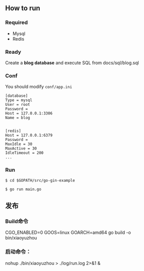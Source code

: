 
## How to run

### Required

- Mysql
- Redis

### Ready

Create a **blog database** and execute SQL from docs/sql/blog.sql

### Conf

You should modify `conf/app.ini`

```
[database]
Type = mysql
User = root
Password =
Host = 127.0.0.1:3306
Name = blog


[redis]
Host = 127.0.0.1:6379
Password =
MaxIdle = 30
MaxActive = 30
IdleTimeout = 200
...
```

### Run
```
$ cd $GOPATH/src/go-gin-example

$ go run main.go 
```


## 发布
### Build命令
CGO_ENABLED=0 GOOS=linux GOARCH=amd64 go build -o bin/xiaoyuzhou



### 启动命令：
nohup ./bin/xiaoyuzhou > ./log/run.log 2>&1 &